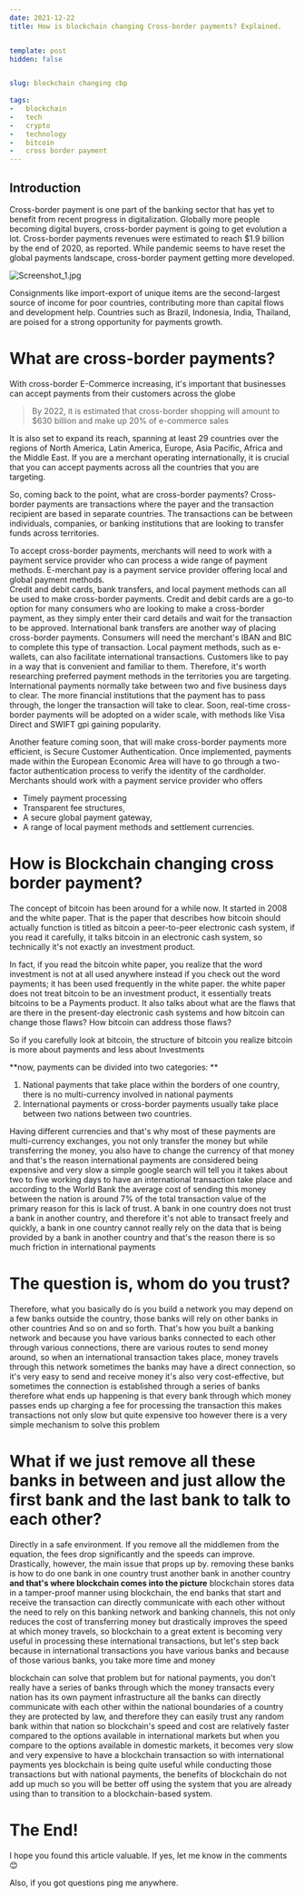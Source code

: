 ```yaml
---
date: 2021-12-22
title: How is blockchain changing Cross-border payments? Explained.


template: post
hidden: false


slug: blockchain changing cbp
  
tags:
-   blockchain
-   tech
-   crypto
-   technology
-   bitcoin
-   cross border payment
---
```


## Introduction

Cross-border payment is one part of the banking sector that has yet to benefit from recent progress in digitalization. Globally more people becoming digital buyers, cross-border payment is going to get evolution a lot. Cross-border payments revenues were estimated to reach $1.9 billion by the end of 2020, as reported. While pandemic seems to have reset the global payments landscape, cross-border payment getting more developed.


![Screenshot_1.jpg](https://cdn.hashnode.com/res/hashnode/image/upload/v1640204697657/HtB1YfEPc.jpeg)

Consignments like import-export of unique items are the second-largest source of income for poor countries, contributing more than capital flows and development help. Countries such as Brazil, Indonesia, India, Thailand, are poised for a strong opportunity for payments growth. 

# What are cross-border payments?

With cross-border E-Commerce increasing, it's important that businesses can accept payments from their customers across the globe  


>  By 2022, it is estimated that cross-border shopping will amount to $630 billion and make up 20% of e-commerce sales

It is also set to expand its reach, spanning at least 29 countries over the regions of North America, Latin America, Europe, Asia Pacific, Africa and the Middle East. If you are a merchant operating internationally, it is crucial that you can accept payments across all the countries that you are targeting.

So, coming back to the point, what are cross-border payments?
Cross-border payments are transactions where the payer and the transaction recipient are based in separate countries. The transactions can be between individuals, companies, or banking institutions that are looking to transfer funds across territories.

To accept cross-border payments, merchants will need to work with a payment service provider who can process a wide range of payment methods. E-merchant pay is a payment service provider offering local and global payment methods.  
Credit and debit cards, bank transfers, and local payment methods can all be used to make cross-border payments. Credit and debit cards are a go-to option for many consumers who are looking to make a cross-border payment, as they simply enter their card details and wait for the transaction to be approved.
International bank transfers are another way of placing cross-border payments. Consumers will need the merchant's IBAN and BIC to complete this type of transaction. Local payment methods, such as e-wallets, can also facilitate international transactions.
Customers like to pay in a way that is convenient and familiar to them.
Therefore, it's worth researching preferred payment methods in the territories you are targeting. 
International payments normally take between two and five business days to clear. The more financial institutions that the payment has to pass through, the longer the transaction will take to clear. Soon, real-time cross-border payments will be adopted on a wider scale, with methods like Visa Direct and SWIFT gpi gaining popularity.

Another feature coming soon, that will make cross-border payments more efficient, is Secure Customer Authentication. Once implemented, payments made within the European Economic Area will have to go through a two-factor authentication process to verify the identity of the cardholder.
Merchants should work with a payment service provider who offers 


- Timely payment processing
- Transparent fee structures,
- A secure global payment gateway,
- A range of local payment methods and settlement currencies.


# **How is Blockchain changing cross border payment?**

The concept of bitcoin has been around for a while now. It started in 2008 and the white paper. That is the paper that describes how bitcoin should actually function is titled as bitcoin a peer-to-peer electronic cash system, if you read it carefully, it talks bitcoin in an electronic cash system, so technically it's not exactly an investment product.

In fact, if you read the bitcoin white paper, you realize that the word investment is not at all used anywhere instead if you check out the word payments; it has been used frequently in the white paper. 
the white paper does not treat bitcoin to be an investment product, it essentially treats bitcoins to be a
Payments product. It also talks about what are the flaws that are there in the present-day electronic cash systems and how bitcoin can change those flaws? How bitcoin can address those flaws?

So if you carefully look at bitcoin, the structure of bitcoin you realize bitcoin is more about payments and less about Investments 

**now, payments can be divided into two categories: 
**

1. National payments that take place within the borders of one country, there is no multi-currency involved in national payments 
2. International payments or cross-border payments usually take place between two nations between two countries.

Having different currencies and that's why most of these payments are multi-currency exchanges, you not only transfer the money but while transferring the money, you also have to change the currency of that money
and that's the reason international payments are considered being expensive
and very slow a simple google search will tell you it takes about two to five working days to have an international transaction take place and according to the World Bank the average cost of sending this money between the nation is around 7% of the total transaction value of the primary reason for this is lack of trust.
A bank in one country does not trust a bank in another country, and therefore it's not able to transact
freely and quickly, a bank in one country cannot really rely on the data that is being provided by a bank in another country and that's the reason there is so much friction in international
payments

# **The question is, whom do you trust?**

Therefore, what you basically do is you build a network you may depend on a few banks
outside the country, those banks will rely on other banks in other countries
And so on and so forth. That's how you built a banking network and because you have various banks
connected to each other through various connections, there are various routes to send money
around, so when an international transaction takes place, money travels through this network
sometimes the banks may have a direct connection, so it's very easy to send and receive
money it's also very cost-effective, but sometimes the connection is established through a series of banks therefore what ends up happening is that every bank through which money passes ends up charging a fee for processing the transaction this makes transactions not only slow but quite expensive too however there is a very simple mechanism to solve this problem

# **What if we just remove all these banks in between and just allow the first bank and the last bank to talk to each other?**

Directly in a safe environment. If you remove all the middlemen from the equation, the fees drop significantly and the speeds can improve. Drastically, however, the main issue that props up by.
removing these banks is how to do one bank in one country trust another bank in another country
**and that's where blockchain comes into the picture** blockchain stores data in a tamper-proof manner
using blockchain, the end banks that start and receive the transaction
can directly communicate with each other without the need to rely on this banking network
and banking channels, this not only reduces the cost of transferring money but drastically improves the speed at which money travels, so blockchain to a great extent is becoming very useful in processing these international transactions, but let's step back because in international transactions you have 
various banks and because of those various banks, you take more time and money 

blockchain can solve that problem but for national payments, you don't really have a series of banks through which the money transacts every nation has its own payment infrastructure all the banks can directly communicate with each other within the national boundaries of a country they are protected by law, and therefore they can easily trust any random bank within that nation so blockchain's speed and cost are relatively faster compared to the options available in international markets but when you compare to the options available in domestic markets, it becomes very slow and very expensive to have a blockchain transaction so with international payments yes blockchain is being quite useful while conducting those transactions but with national payments, the benefits of blockchain do not add up much so you will be better off using the system that you are already using than to transition to a blockchain-based system.

# The End!

I hope you found this article valuable. If yes, let me know in the comments 😊

Also, if you got questions ping me anywhere.